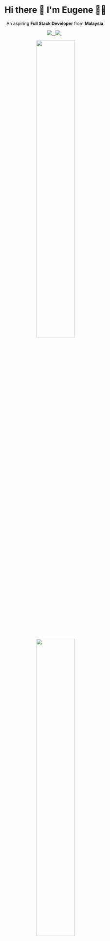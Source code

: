 <h1 align='center'>
  Hi there 👋 I'm Eugene 👨‍💻
</h1>

<p align='center'>
  An aspiring <b>Full Stack Developer</b> from <b>Malaysia</b>.
</p>

<p align='center'>
  
  <a href="https://www.linkedin.com/in/eugene-goh-5236241a9/">
    <img src="https://img.shields.io/badge/linkedin-%230077B5.svg?&style=for-the-badge&logo=linkedin&logoColor=white"
  </a>&nbsp;&nbsp;
  <a href="https://www.instagram.com/eugenegoh_/">
    <img src="https://img.shields.io/badge/instagram-%23E4405F.svg?&style=for-the-badge&logo=instagram&logoColor=white"/>        
  </a>&nbsp;&nbsp;
  
</p>

<p align='center'>
  <a href="#"><img src="https://github-readme-stats.vercel.app/api?username=eugenegohh&show_icons=true&count_private=true&theme=dark" width="50%" height="50%">
  </a>
</p>

<p align="center">
  <a href="#"><img src="https://github-readme-stats.vercel.app/api/top-langs/?username=eugenegohh&layout=compact" width="50%" height="50%"></a>
  </p>

